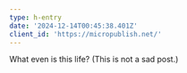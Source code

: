 ```yaml
---
type: h-entry
date: '2024-12-14T00:45:38.401Z'
client_id: 'https://micropublish.net/'
---
```

What even is this life?
(This is not a sad post.)
